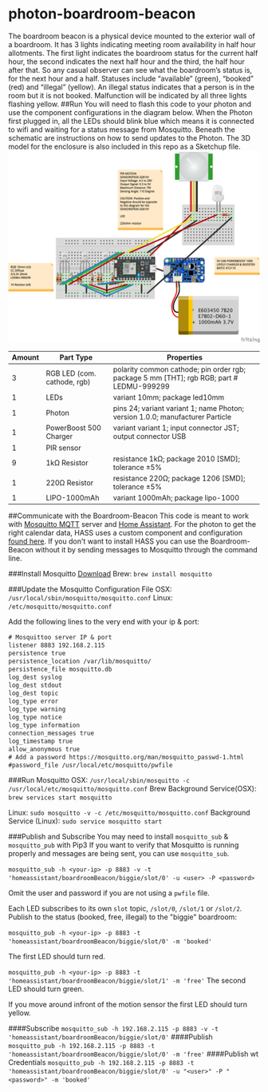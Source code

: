 # photon-boardroom-beacon
The boardroom beacon is a physical device mounted to the exterior wall of a boardroom. It has 3 lights indicating meeting room availability in half hour allotments. The first light indicates the boardroom status for the current half hour, the second indicates the next half hour and the third, the half hour after that. So any casual observer can see what the boardroom’s status is, for the next hour and a half. Statuses include “available” (green), “booked” (red) and “illegal” (yellow). An illegal status indicates that a person is in the room but it is not booked. Malfunction will be indicated by all three lights flashing yellow.
##Run
You will need to flash this code to your photon and use the component configurations in the diagram below. When the Photon first plugged in, all the LEDs should blink blue which means it is connected to wifi and waiting for a status message from Mosquitto. Beneath the schematic are instructions on how to send updates to the Photon. The 3D model for the enclosure is also included in this repo as a Sketchup file.
![Fritzing](/photon-boardroom-beacon_bb.png)
<table>
  <thead>
	<tr>
    <th>Amount</th>
    <th>Part Type</th>
    <th>Properties</th>
    </tr>
  </thead>
  <tbody>
<tr>
    <td>3</td>
    <td>RGB LED (com. cathode, rgb)</td>
    <td class="props">polarity common cathode; pin order rgb; package 5 mm [THT]; rgb RGB; part # LEDMU-999299</td>
</tr><tr>
    <td>1</td>
    <td>LEDs</td>
    <td class="props">variant 10mm; package led10mm</td>
</tr><tr>
    <td>1</td>
    <td>Photon</td>
    <td class="props">pins 24; variant variant 1; name Photon; version 1.0.0; manufacturer Particle</td>
</tr><tr>
    <td>1</td>
    <td>PowerBoost 500 Charger</td>
    <td class="props">variant variant 1; input connector JST; output connector USB</td>
</tr><tr>
    <td>1</td>
    <td>PIR sensor</td>
    <td class="props"></td>
</tr><tr>
    <td>9</td>
    <td>1kΩ Resistor</td>
    <td class="props">resistance 1kΩ; package 2010 [SMD]; tolerance ±5%</td>
</tr><tr>
    <td>1</td>
    <td>220Ω Resistor</td>
    <td class="props">resistance 220Ω; package 1206 [SMD]; tolerance ±5%</td>
</tr><tr>
    <td>1</td>
    <td>LIPO-1000mAh</td>
    <td class="props">variant 1000mAh; package lipo-1000</td>
</tr>
  </tbody>
</table>

##Communicate with the Boardroom-Beacon
This code is meant to work with [Mosquitto MQTT](https://mosquitto.org/) server and [Home Assistant](https://home-assistant.io/). For the photon to get the right calendar data, HASS uses a custom component and configuration [found here](https://github.com/Jam3/.homeassistant). If you don't want to install HASS you can use the Boardroom-Beacon without it by sending messages to Mosquitto through the command line.

###Install Mosquitto
[Download](https://mosquitto.org/download/)
Brew: `brew install mosquitto`

###Update the Mosquitto Configuration File
OSX: `/usr/local/sbin/mosquitto/mosquitto.conf`
Linux: `/etc/mosquitto/mosquitto.conf`

Add the following lines to the very end with your ip & port:
```
# Mosquittoo server IP & port
listener 8883 192.168.2.115
persistence true
persistence_location /var/lib/mosquitto/
persistence_file mosquitto.db
log_dest syslog
log_dest stdout
log_dest topic
log_type error
log_type warning
log_type notice
log_type information
connection_messages true
log_timestamp true
allow_anonymous true
# Add a password https://mosquitto.org/man/mosquitto_passwd-1.html
#password_file /usr/local/etc/mosquitto/pwfile
```
###Run Mosquitto
OSX:
`/usr/local/sbin/mosquitto -c /usr/local/etc/mosquitto/mosquitto.conf`
Brew Background Service(OSX):
`brew services start mosquitto`

Linux:
`sudo mosquitto -v -c /etc/mosquitto/mosquitto.conf`
Background Service (Linux):
`sudo service mosquitto start`

###Publish and Subscribe
You may need to install `mosquitto_sub` & `mosquitto_pub` with Pip3
If you want to verify that Mosquitto is running properly and messages are being sent, you can use `mosquitto_sub`.

`mosquitto_sub -h <your-ip> -p 8883 -v -t 'homeassistant/boardroomBeacon/biggie/slot/0' -u <user> -P <password>`

Omit the user and password if you are not using a `pwfile` file.

Each LED subscribes to its own `slot` topic, `/slot/0`, `/slot/1` or `/slot/2`.
Publish to the status (booked, free, illegal) to the "biggie" boardroom:

`mosquitto_pub -h <your-ip> -p 8883 -t 'homeassistant/boardroomBeacon/biggie/slot/0' -m 'booked'`

The first LED should turn red.

`mosquitto_pub -h <your-ip> -p 8883 -t 'homeassistant/boardroomBeacon/biggie/slot/1' -m 'free'`
The second LED should turn green.

If you move around infront of the motion sensor the first LED should turn yellow.


####Subscribe
`mosquitto_sub -h 192.168.2.115 -p 8883 -v -t 'homeassistant/boardroomBeacon/biggie/slot/0'`
####Publish
`mosquitto_pub -h 192.168.2.115 -p 8883 -t 'homeassistant/boardroomBeacon/biggie/slot/0' -m 'free'`
####Publish wt Credentials
`mosquitto_pub -h 192.168.2.115 -p 8883 -t 'homeassistant/boardroomBeacon/biggie/slot/0' -u "<user>" -P "<password>" -m 'booked'`
